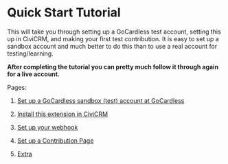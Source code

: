 # Quick Start Tutorial

This will take you through setting up a GoCardless test account, setting
this up in CiviCRM, and making your first test contribution. It is easy to
set up a sandbox account and much better to do this than to use a real
account for testing/learning.

**After completing the tutorial you can pretty much follow it through
again for a live account.**

Pages:

1. [Set up a GoCardless sandbox (test) account at
   GoCardless](setup-sandbox-account.md)

2. [Install this extension in CiviCRM](install.md)

3. [Set up your webhook](webhook.md)

4. [Set up a Contribution Page](contribution-page.md)

6. [Extra](extra-marks.md)




